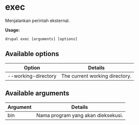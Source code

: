 # exec
Menjalankan perintah eksternal.

**Usage:**
```
drupal exec [arguments] [options]
```

## Available options
Option | Details
-------|-------------
--working-directory | The current working directory.

## Available arguments
Argument | Details
---------|-------------
bin | Nama program yang akan dieksekusi.
